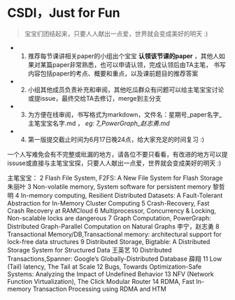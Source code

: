 # CSDI，Just for Fun
>宝宝们团结起来，只要人人献出一点爱，世界就会变成美好的明天 :)
* 1. 推荐每节课讲相关paper的小组出个宝宝 **认领该节课的paper** ，其他人如果对某篇paper非常熟悉，也可以申请认领，完成认领后由TA主笔，
书写内容包括paper的考点、概要和重点，以及课前题目的推荐答案
* 2. 小组其他成员负责补充和审阅，其他吃瓜群众有问题可以给主笔宝宝讨论或提issue，最终交给TA去修订，merge到主分支
* 3. 为方便在线审阅，书写格式为markdown，文件名：星期号_paper名字_主笔宝宝名字.md ，  *eg: 7_PowerGraph_赵志勇.md*
* 4. 第一版提交截止时间为6月17日晚24点，给大家充足的时间复习 :)

一个人写难免会有不完整或纰漏的地方，请各位不要只看看，有改进的地方可以提issuse或直接与主笔宝宝探，只要人人献出一点爱，世界就会变成美好的明天 :)


主笔宝宝：
2 Flash File System,  F2FS: A New File System for Flash Storage   朱丽叶
3 Non-volatile memory,  System software for persistent memory     黎哲明
4 In-memory computing, Resilient Distributed Datasets: A Fault-Tolerant Abstraction for In-Memory Cluster Computing 
5 Crash-Recovery,  Fast Crash Recovery at RAMCloud
6 Multiprocessor, Concurrency & Locking,  Non-scalable locks are dangerous
7 Graph Computation, PowerGraph: Distributed Graph-Parallel Computation on Natural Graphs 李宁，赵志勇
8 Transactional Memory/DB,Transactional memory: architectural support for lock-free data structures
9 Distributed Storage,  Bigtable: A Distributed Storage System for Structured Data  王英艺
10 Distributed Transactions,Spanner: Google’s Globally-Distributed Database   薛翔
11 Low (Tail) latency, The Tail at Scale
12 Bugs, Towards Optimization-Safe Systems: Analyzing the Impact of Undefined Behavior
13 NFV (Network Function Virtualization),  The Click Modular Router
14 RDMA, Fast In-memory Transaction Processing using RDMA and HTM

